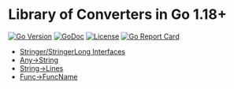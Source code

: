 # Library of Converters in Go 1.18+

[![Go
Version](https://img.shields.io/github/go-mod/go-version/rwxrob/to)](https://tip.golang.org/doc/go1.18)
[![GoDoc](https://godoc.org/github.com/rwxrob/to?status.svg)](https://godoc.org/github.com/rwxrob/to)
[![License](https://img.shields.io/badge/license-Apache2-brightgreen.svg)](LICENSE)
[![Go Report
Card](https://goreportcard.com/badge/github.com/rwxrob/to)](https://goreportcard.com/report/github.com/rwxrob/to)

* [Stringer/StringerLong Interfaces](to.go#L19)
* [Any->String](to_test.go#L19)
* [String->Lines](to_test.go#L47)
* [Func->FuncName](to_test.go#L34)
